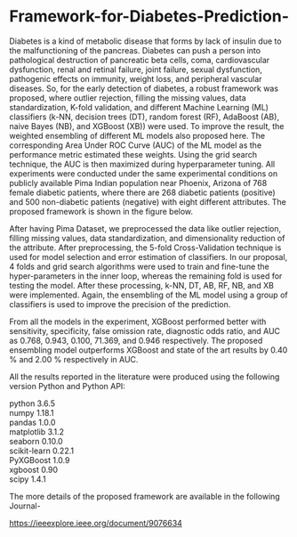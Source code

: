 # Framework-for-Diabetes-Prediction-

Diabetes is a kind of metabolic disease that forms by lack of insulin due to the malfunctioning of the pancreas. Diabetes can push a person into pathological destruction of pancreatic beta cells, coma, cardiovascular dysfunction, renal and retinal failure, joint failure, sexual dysfunction, pathogenic effects on immunity, weight loss, and peripheral vascular diseases. So, for the early detection of diabetes, a robust framework was proposed, where outlier rejection, filling the missing values, data standardization, K-fold validation, and different Machine Learning (ML) classifiers (k-NN, decision trees (DT), random forest (RF), AdaBoost (AB), naive Bayes (NB), and XGBoost (XB)) were used. To improve the result, the weighted ensembling of different ML models also proposed here. The corresponding Area Under ROC Curve (AUC) of the ML model as the performance metric estimated these weights. Using the grid search technique, the AUC is then maximized during hyperparameter tuning. All experiments were conducted under the same experimental conditions on publicly available Pima Indian population near Phoenix, Arizona of 768 female diabetic patients, where there are 268 diabetic patients (positive) and 500 non-diabetic patients (negative) with eight different attributes. The proposed framework is shown in the figure below.

After having Pima Dataset, we preprocessed the data like outlier rejection, filling missing values, data standardization, and dimensionality reduction of the attribute. After preprocessing, the 5-fold Cross-Validation technique is used for model selection and error estimation of classifiers. In our proposal, 4 folds and grid search algorithms were used to train and fine-tune the hyper-parameters in the inner loop, whereas the remaining fold is used for testing the model. After these processing, k-NN, DT, AB, RF, NB, and XB were implemented. Again, the ensembling of the ML model using a group of classifiers is used to improve the precision of the prediction.

From all the models in the experiment, XGBoost performed better with sensitivity, specificity, false omission rate, diagnostic odds ratio, and AUC as 0.768, 0.943, 0.100, 71.369, and 0.946 respectively. The proposed ensembling model outperforms XGBoost and state of the art results by 0.40 % and 2.00 % respectively in AUC.

All the results reported in the literature were produced using the following version Python and Python API: 

python 3.6.5                                                                         
numpy 1.18.1                                                                             
pandas 1.0.0                                    
matplotlib 3.1.2                                                                       
seaborn 0.10.0                                                                                
scikit-learn 0.22.1                                                                                     
PyXGBoost 1.0.9                                                                         
xgboost 0.90                                                                        
scipy 1.4.1 

The more details of the proposed framework are available in the following Journal- 

https://ieeexplore.ieee.org/document/9076634

